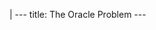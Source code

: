 |
                        ---
                        title: The Oracle Problem
                        ---
